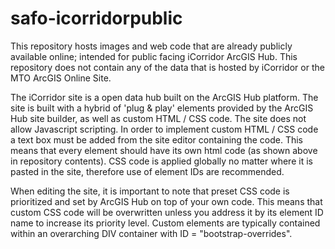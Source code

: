 # safo-icorridorpublic
This repository hosts images and web code that are already publicly available online; intended for public facing iCorridor ArcGIS Hub. This repository does not contain any of the data that is hosted by iCorridor or the MTO ArcGIS Online Site.

The iCorridor site is a open data hub built on the ArcGIS Hub platform. The site is built with a hybrid of 'plug & play' elements provided by the ArcGIS Hub site builder, as well as custom HTML / CSS code. The site does not allow Javascript scripting. In order to implement custom HTML / CSS code a text box must be added from the site editor containing the code. This means that every element should have its own html code (as shown above in repository contents). CSS code is applied globally no matter where it is pasted in the site, therefore use of element IDs are recommended. 

When editing the site, it is important to note that preset CSS code is prioritized and set by ArcGIS Hub on top of your own code. This means that custom CSS code will be overwritten unless you address it by its element ID name to increase its priority level. Custom elements are typically contained within an overarching DIV container with ID = "bootstrap-overrides". 

